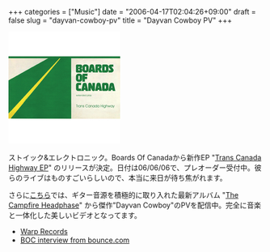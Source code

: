 +++
categories = ["Music"]
date = "2006-04-17T02:04:26+09:00"
draft = false
slug = "dayvan-cowboy-pv"
title = "Dayvan Cowboy PV"
+++

![tch](/images/old/060417_tch.jpg)

ストイック&エレクトロニック。Boards Of Canadaから新作EP "[Trans Canada Highway EP](http://www.warprecords.com/?mart=WAP200)" のリリースが決定。日付は06/06/06で、プレオーダー受付中。彼らのライブはものすごいらしいので、本当に来日が待ち焦がれます。

さらに[こちら](http://www.warprecords.com/dayvancowboy/)では、ギター音源を積極的に取り入れた最新アルバム "[The Campfire Headphase](http://www.warprecords.com/?mart=WARP123)" から傑作"Dayvan Cowboy"のPVを配信中。完全に音楽と一体化した美しいビデオとなってます。

- [Warp Records](http://www.warprecords.com/)
- [BOC interview from bounce.com](http://www.bounce.com/interview/article.php/2234/ALL/)
